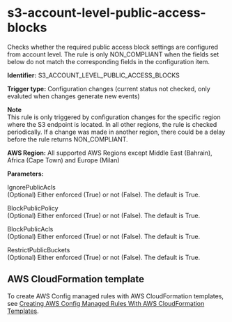 # s3\-account\-level\-public\-access\-blocks<a name="s3-account-level-public-access-blocks"></a>

Checks whether the required public access block settings are configured from account level\. The rule is only NON\_COMPLIANT when the fields set below do not match the corresponding fields in the configuration item\.

**Identifier:** S3\_ACCOUNT\_LEVEL\_PUBLIC\_ACCESS\_BLOCKS

**Trigger type:** Configuration changes \(current status not checked, only evaluted when changes generate new events\)

**Note**  
This rule is only triggered by configuration changes for the specific region where the S3 endpoint is located\. In all other regions, the rule is checked periodically\. If a change was made in another region, there could be a delay before the rule returns NON\_COMPLIANT\. 

**AWS Region:** All supported AWS Regions except Middle East \(Bahrain\), Africa \(Cape Town\) and Europe \(Milan\)

**Parameters:**

IgnorePublicAcls  
\(Optional\) Either enforced \(True\) or not \(False\)\. The default is True\. 

BlockPublicPolicy  
\(Optional\) Either enforced \(True\) or not \(False\)\. The default is True\.

BlockPublicAcls  
\(Optional\) Either enforced \(True\) or not \(False\)\. The default is True\.

RestrictPublicBuckets  
\(Optional\) Either enforced \(True\) or not \(False\)\. The default is True\.

## AWS CloudFormation template<a name="w24aac11c29c17d301c17"></a>

To create AWS Config managed rules with AWS CloudFormation templates, see [Creating AWS Config Managed Rules With AWS CloudFormation Templates](aws-config-managed-rules-cloudformation-templates.md)\.